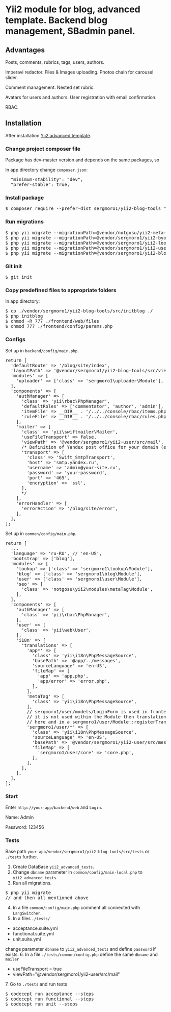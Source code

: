 <h1>Yii2 module for blog, advanced template. Backend blog management, SBadmin panel.</h1>

<h2>Advantages</h2>

Posts, comments, rubrics, tags, users, authors. 

Imperavi redactor. Files & Images uploading. Photos chain for carousel slider.

Comment management. Nested set rubric.

Avatars for users and authors. User registration with email confirmation.

RBAC.

<h2>Installation</h2>

After installation <a href='https://github.com/yiisoft/yii2-app-advanced/blob/master/docs/guide/start-installation.md'>Yii2 advanced template</a>.

<h3>Change project composer file</h3>

Package has dev-master version and depends on the same packages, so

In app directory change <code>composer.json</code>:

<pre>
  "minimum-stability": "dev",
  "prefer-stable": true,
</pre>

<h3>Install package</h3>

<pre>
$ composer require --prefer-dist sergmoro1/yii2-blog-tools "dev-master"
</pre>

<h3>Run migrations</h3>

<pre>
$ php yii migrate --migrationPath=@vendor/notgosu/yii2-meta-tag-module/src/migrations
$ php yii migrate --migrationPath=@vendor/sergmoro1/yii2-byone-uploader/migrations
$ php yii migrate --migrationPath=@vendor/sergmoro1/yii2-lookup/src/migrations
$ php yii migrate --migrationPath=@vendor/sergmoro1/yii2-user/src/migrations
$ php yii migrate --migrationPath=@vendor/sergmoro1/yii2-blog-tools/src/migrations
</pre>

<h3>Git init</h3>

<pre>
$ git init
</pre>

<h3>Copy predefined files to appropriate folders</h3>

In app directory:

<pre>
$ cp ./vendor/sergmoro1/yii2-blog-tools/src/initblog ./
$ php initblog
$ chmod -R 777 ./frontend/web/files
$ chmod 777 ./frontend/config/params.php
</pre>

<h3>Configs</h3>

Set up in <code>backend/config/main.php</code>.

<pre>
return [
  'defaultRoute' => '/blog/site/index',
  'layoutPath' => '@vendor/sergmoro1/yii2-blog-tools/src/views/layouts',
  'modules' => [
    'uploader' => ['class' => 'sergmoro1\uploader\Module'],
  ],
  'components' => [
    'authManager' => [
      'class' => 'yii\rbac\PhpManager',
      'defaultRoles' => ['commentator', 'author', 'admin'],
      'itemFile' => __DIR__ . '/../../console/rbac/items.php',
      'ruleFile' => __DIR__ . '/../../console/rbac/rules.php',
    ],
    'mailer' => [
      'class' => 'yii\swiftmailer\Mailer',
      'useFileTransport' => false,
      'viewPath' => '@vendor/sergmoro1/yii2-user/src/mail',
      /* Definition of Yandex post office for your domain (example).
      'transport' => [
        'class' => 'Swift_SmtpTransport',
        'host' => 'smtp.yandex.ru',
        'username' => 'admin@your-site.ru',
        'password' => 'your-password',
        'port' => '465',
        'encryption' => 'ssl',
      ],
      */
    ],
    'errorHandler' => [
      'errorAction' => '/blog/site/error',
    ],
  ],
];
</pre>

Set up in <code>common/config/main.php</code>.
<pre>
return [
  ...
  'language' => 'ru-RU', // 'en-US',
  'bootstrap' => ['blog'],
  'modules' => [
    'lookup' => ['class' => 'sergmoro1\lookup\Module'],
    'blog' => ['class' => 'sergmoro1\blog\Module'],
    'user' => ['class' => 'sergmoro1\user\Module'],
    'seo' => [
      'class' => 'notgosu\yii2\modules\metaTag\Module',
    ],
  ],
  'components' => [
    'authManager' => [
      'class' => 'yii\rbac\PhpManager',
    ],
    'user' => [
      'class' => 'yii\web\User',
    ],
    'i18n' => [
      'translations' => [
        'app*' => [
          'class' => 'yii\i18n\PhpMessageSource',
          'basePath' => '@app/../messages',
          'sourceLanguage' => 'en-US',
          'fileMap' => [
            'app' => 'app.php',
            'app/error' => 'error.php',
          ],
        ],
        'metaTag' => [
          'class' => 'yii\i18n\PhpMessageSource',
        ],
        // sergmoro1/user/models/LoginForm is used in frontend/controllers/SiteController, so
        // it is not used within the Module then translation should be defined twice
        // here and in a sergmoro1/user/Module::registerTranslations()
        'sergmoro1/user/*' => [
          'class' => 'yii\i18n\PhpMessageSource',
          'sourceLanguage' => 'en-US',
          'basePath' => '@vendor/sergmoro1/yii2-user/src/messages',
          'fileMap' => [
            'sergmoro1/user/core' => 'core.php',
          ],
        ],
      ],
    ],
  ],
];
</pre>

<h3>Start</h3>

Enter <code>http://your-app/backend/web</code> and <code>Login</code>.

Name: Admin

Password: 123456

<h3>Tests</h3>

Base path <code>your-app/vendor/sergmoro1/yii2-blog-tools/src/tests</code> or <code>./tests</code> further.

1. Create DataBase <code>yii2_advanced_tests</code>.
2. Change <code>dbname</code> parameter in <code>common/config/main-local.php</code> to <code>yii2_advanced_tests</code>.
3. Run all migrations.
<pre>
$ php yii migrate
// and then all mentioned above
</pre>
4. In a file <code>common/config/main.php</code> comment all connected with <code>LangSwitcher</code>.
5. In a files <code>./tests/</code>
<ul>
  <li>acceptance.suite.yml</li>
  <li>functional.suite.yml</li>
  <li>unit.suite.yml</li>
</ul>
change parameter <code>dbname</code> to <code>yii2_advanced_tests</code> and define <code>password</code> if exists.
6. In a file <code>./tests/common/config.php</code> 
define the same <code>dbname</code> and <code>mailer</code>
<ul>
  <li>useFileTransport = true</li>
  <li>viewPath="@vendor/sergmoro1/yii2-user/src/mail"</li>
</ul>
7. Go to <code>./tests</code> and run tests
<pre>
$ codecept run acceptance --steps
$ codecept run functional --steps
$ codecept run unit --steps
</pre>
